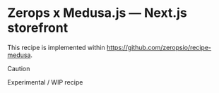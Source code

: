 # Zerops x Medusa.js — Next.js storefront

This recipe is implemented within https://github.com/zeropsio/recipe-medusa.


> [!CAUTION]
> Experimental / WIP recipe
